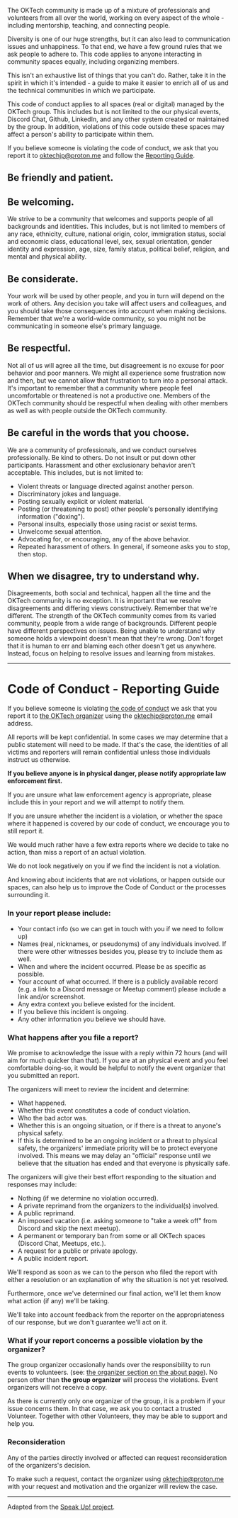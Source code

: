 The OKTech community is made up of a mixture of professionals and volunteers from all over the world, working on every aspect of the whole - including mentorship, teaching, and connecting people.

Diversity is one of our huge strengths, but it can also lead to communication issues and unhappiness. To that end, we have a few ground rules that we ask people to adhere to. This code applies to anyone interacting in community spaces equally, including organizing members.

This isn't an exhaustive list of things that you can't do. Rather, take it in the spirit in which it's intended - a guide to make it easier to enrich all of us and the technical communities in which we participate.

This code of conduct applies to all spaces (real or digital) managed by the OKTech group. This includes but is not limited to the our physical events, Discord Chat, Github, LinkedIn, and any other system created or maintained by the group. In addition, violations of this code outside these spaces may affect a person's ability to participate within them.

If you believe someone is violating the code of conduct, we ask that you report it to [oktechjp@proton.me](mailto:oktechjp@proton.me) and follow the [Reporting Guide](#code-of-conduct---reporting-guide).

## Be friendly and patient.

## Be welcoming.

We strive to be a community that welcomes and supports people of all backgrounds and identities. This includes, but is not limited to members of any race, ethnicity, culture, national origin, color, immigration status, social and economic class, educational level, sex, sexual orientation, gender identity and expression, age, size, family status, political belief, religion, and mental and physical ability.

## Be considerate.

Your work will be used by other people, and you in turn will depend on the work of others. Any decision you take will affect users and colleagues, and you should take those consequences into account when making decisions. Remember that we're a world-wide community, so you might not be communicating in someone else's primary language.

## Be respectful.

Not all of us will agree all the time, but disagreement is no excuse for poor behavior and poor manners. We might all experience some frustration now and then, but we cannot allow that frustration to turn into a personal attack. It's important to remember that a community where people feel uncomfortable or threatened is not a productive one. Members of the OKTech community should be respectful when dealing with other members as well as with people outside the OKTech community.

## Be careful in the words that you choose.

We are a community of professionals, and we conduct ourselves professionally. Be kind to others. Do not insult or put down other participants. Harassment and other exclusionary behavior aren't acceptable. This includes, but is not limited to:

- Violent threats or language directed against another person.
- Discriminatory jokes and language.
- Posting sexually explicit or violent material.
- Posting (or threatening to post) other people's personally identifying information ("doxing").
- Personal insults, especially those using racist or sexist terms.
- Unwelcome sexual attention.
- Advocating for, or encouraging, any of the above behavior.
- Repeated harassment of others. In general, if someone asks you to stop, then stop.

## When we disagree, try to understand why.

Disagreements, both social and technical, happen all the time and the OKTech community is no exception. It is important that we resolve disagreements and differing views constructively. Remember that we're different. The strength of the OKTech community comes from its varied community, people from a wide range of backgrounds. Different people have different perspectives on issues. Being unable to understand why someone holds a viewpoint doesn't mean that they're wrong. Don't forget that it is human to err and blaming each other doesn't get us anywhere. Instead, focus on helping to resolve issues and learning from mistakes.


---

# Code of Conduct - Reporting Guide

If you believe someone is violating [the code of conduct](/coc) we ask that you report it to [the OKTech organizer](/about#organization) using the [oktechjp@proton.me](mailto:oktechjp@proton.me) email address.

All reports will be kept confidential. In some cases we may determine that a public statement will need to be made. If that's the case, the identities of all victims and reporters will remain confidential unless those individuals instruct us otherwise.

**If you believe anyone is in physical danger, please notify appropriate law enforcement first.**

If you are unsure what law enforcement agency is appropriate, please include this in your report and we will attempt to notify them.

If you are unsure whether the incident is a violation, or whether the space where it happened is covered by our code of conduct, we encourage you to still report it.

We would much rather have a few extra reports where we decide to take no action, than miss a report of an actual violation.

We do not look negatively on you if we find the incident is not a violation.

And knowing about incidents that are not violations, or happen outside our spaces, can also help us to improve the Code of Conduct or the processes surrounding it.

### In your report please include:

- Your contact info (so we can get in touch with you if we need to follow up)
- Names (real, nicknames, or pseudonyms) of any individuals involved. If there were other witnesses besides you, please try to include them as well.
- When and where the incident occurred. Please be as specific as possible.
- Your account of what occurred. If there is a publicly available record (e.g. a link to a Discord message or Meetup comment) please include a link and/or screenshot.
- Any extra context you believe existed for the incident.
- If you believe this incident is ongoing.
- Any other information you believe we should have.

### What happens after you file a report?

We promise to acknowledge the issue with a reply within 72 hours (and will aim for much quicker than that). If you are at an physical event and you feel comfortable doing-so, it would be helpful to notify the event organizer that you submitted an report.

The organizers will meet to review the incident and determine:

- What happened.
- Whether this event constitutes a code of conduct violation.
- Who the bad actor was.
- Whether this is an ongoing situation, or if there is a threat to anyone's physical safety.
- If this is determined to be an ongoing incident or a threat to physical safety, the organizers' immediate priority will be to protect everyone involved. This means we may delay an "official" response until we believe that the situation has ended and that everyone is physically safe.

The organizers will give their best effort responding to the situation and responses may include:

- Nothing (if we determine no violation occurred).
- A private reprimand from the organizers to the individual(s) involved.
- A public reprimand.
- An imposed vacation (i.e. asking someone to "take a week off" from Discord and skip the next meetup).
- A permanent or temporary ban from some or all OKTech spaces (Discord Chat, Meetups, etc.).
- A request for a public or private apology.
- A public incident report.

We'll respond as soon as we can to the person who filed the report with either a resolution or an explanation of why the situation is not yet resolved.

Furthermore, once we've determined our final action, we'll let them know what action (if any) we'll be taking.

We'll take into account feedback from the reporter on the appropriateness of our response, but we don't guarantee we'll act on it.

### What if your report concerns a possible violation by the organizer?

The group organizer occasionally hands over the responsibility to run events to volunteers. (see: [the organizer section on the about page](/about#organization)). No person other than **the group organizer** will process the violations. Event organizers will not receive a copy.

As there is currently only one organizer of the group, it is a problem if your issue concerns them. In that case, we ask you to contact a trusted Volunteer. Together with other Volunteers, they may be able to support and help you.

### Reconsideration

Any of the parties directly involved or affected can request reconsideration of the organizers's decision.

To make such a request, contact the organizer using [oktechjp@proton.me](mailto:oktechjp@proton.me) with your request and motivation and the organizer will review the case.

---

Adapted from the [Speak Up! project](https://web.archive.org/web/20141109123859/http://speakup.io/coc.html).
